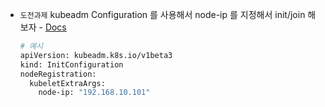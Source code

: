 - `도전과제` kubeadm Configuration 를 사용해서 node-ip 를 지정해서 init/join 해보자 - [Docs](https://kubernetes.io/docs/reference/config-api/kubeadm-config.v1beta3/)
    
    ```bash
    # 예시
    apiVersion: kubeadm.k8s.io/v1beta3
    kind: InitConfiguration
    nodeRegistration:
      kubeletExtraArgs:
        node-ip: "192.168.10.101"
    ```